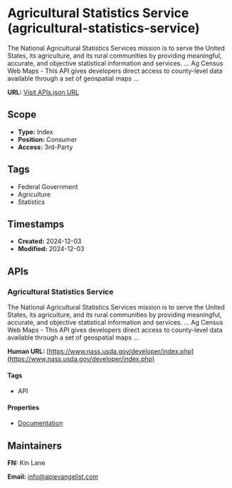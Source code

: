 # Agricultural Statistics Service (agricultural-statistics-service)
The National Agricultural Statistics Services mission is to serve the United States, its agriculture, and its rural communities by providing meaningful, accurate, and objective statistical information and services. ... Ag Census Web Maps - This API gives developers direct access to county-level data available through a set of geospatial maps ...

**URL:** [Visit APIs.json URL](https://raw.githubusercontent.com/api-evangelist/agricultural-statistics-service/refs/heads/main/apis.yml)

## Scope

- **Type:** Index 
- **Position:** Consumer 
- **Access:** 3rd-Party 

## Tags

- Federal Government
- Agriculture
- Statistics

## Timestamps

- **Created:** 2024-12-03 
- **Modified:** 2024-12-03 

## APIs

### Agricultural Statistics Service
The National Agricultural Statistics Services mission is to serve the United States, its agriculture, and its rural communities by providing meaningful, accurate, and objective statistical information and services. ... Ag Census Web Maps - This API gives developers direct access to county-level data available through a set of geospatial maps ...

**Human URL:** [https://www.nass.usda.gov/developer/index.php](https://www.nass.usda.gov/developer/index.php)

#### Tags

- API

#### Properties

- [Documentation](https://www.nass.usda.gov/developer/index.php)

## Maintainers

**FN:** Kin Lane

**Email:** info@apievangelist.com

